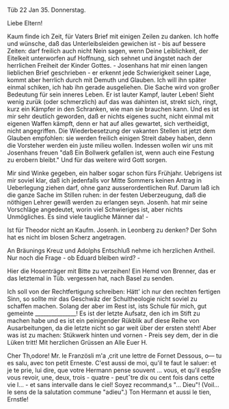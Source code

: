  Tüb 22 Jan 35. Donnerstag.

Liebe Eltern!

Kaum finde ich Zeit, für Vaters Brief mit einigen Zeilen zu danken. Ich hoffe und wünsche, daß das Unterleibsleiden gewichen ist - bis auf bessere Zeiten: darf freilich auch nicht Nein sagen, wenn Deine Leiblichkeit, der Eitelkeit unterworfen auf Hoffnung, sich sehnet und ängstet nach der herrlichen Freiheit der Kinder Gottes. - Josenhans hat mir einen langen lieblichen Brief geschrieben - er erkennt jede Schwierigkeit seiner Lage, kommt aber herrlich durch mit Demuth und Glauben. Ich will ihn später einmal schiken, ich hab ihn gerade ausgeliehen. Die Sache wird von großer Bedeutung für sein inneres Leben. Er ist lauter Kampf, lauter Leben! Sieht wenig zurük (oder schmerzlich) auf das was dahinten ist, strekt sich, ringt, kurz ein Kämpfer in den Schranken, wie man sie brauchen kann. Und es ist mir sehr deutlich geworden, daß er nichts eigenes sucht, nicht einmal mit eigenen Waffen kämpft, denn er hat auf alles gewartet, sich vertheidigt, nicht angegriffen. Die Wiederbesetzung der vakanten Stellen ist jetzt dem Glauben empfohlen: sie werden freilich einigen Streit dabey haben, denn die Vorsteher werden ein juste milieu wollen. Indessen wollen wir uns mit Josenhans freuen "daß Ein Bollwerk gefallen ist, wenn auch eine Festung zu erobern bleibt." Und für das weitere wird Gott sorgen.

Mir sind Winke gegeben, ein halber sogar schon fürs Frühjahr. Uebrigens ist mir soviel klar, daß ich jedenfalls vor Mitte Sommers keinen Antrag in Ueberlegung ziehen darf, ohne ganz ausserordentlichen Ruf. Darum laß ich die ganze Sache im Stillen ruhen: in der festen Ueberzeugung, daß die nöthigen Lehrer gewiß werden zu erlangen seyn. Josenh. hat mir seine Vorschläge angedeutet, worin viel Schwieriges ist, aber nichts Unmögliches. Es sind viele taugliche Männer da! -

Ist für Theodor nicht an Kaufm. Josenh. in Leonberg zu denken? Der Sohn hat es nicht im blosen Scherz angetragen.

An Bräunings Kreuz und Adolphs Entschluß nehme ich herzlichen Antheil. Nur noch die Frage - ob Eduard bleiben wird? -

Hier die Hosenträger mit Bitte zu verzeihen! Ein Hemd von Brenner, das er das letztemal in Tüb. vergessen hat, nach Basel zu senden.

Ich soll von der Rechtfertigung schreiben: Hätt' ich nur den rechten fertigen Sinn, so sollte mir das Geschwäz der Schultheologie nicht soviel zu schaffen machen. Solang der aber im Rest ist, ists Schule für mich, gut gemeinte _______________! Es ist der letzte Aufsatz, den ich im Stift zu machen habe und es ist ein peinigender Rükblik auf diese Reihe von Ausarbeitungen, da die letzte nicht so gar weit über der ersten steht! Aber was ist zu machen: Stükwerk hinten und vornen - Preis sey dem, der in die Lüken tritt!
 Mit herzlichen Grüssen an Alle
 Euer H.

Cher Th‚odore! Mr. le Französli m'a ‚crit une lettre de Fornet Dessous, o— tu es salu‚ avec ton petit Erneste. C'est aussi de moi, qu'il te faut le saluer: et je te prie, lui dire, que votre Hermann pense souvent … vous, et qu'il espŠre vous revoir, une, deux, trois - quatre - peutˆtre dix ou cent fois dans cette vie l… - et sans intervalle dans le ciel! Soyez recommand‚s "… Dieu"! (Voil… le sens de la salutation commune "adieu".)
 Ton Hermann
 et aussi le tien, Ernstle!

